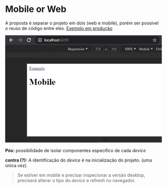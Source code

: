 # Mobile or Web

A proposta é separar o projeto em dois (web e mobile), porém ser possível o reuso de código entre eles. [Exemplo em produção](https://dziul.github.io/angular-mobile-or-web/)

[![preview](./src/assets/images/preview-d.gif)](https://dziul.github.io/angular-mobile-or-web/)

**Pós:** possibilidade de isolar componentes especifico de cada _device_

**contra (?):** A identificação do _device_ é na inicialização do projeto. (uma única vez).

> Se estiver em _mobile_ e precisar inspecionar a versão desktop, precisará alterar o tipo do _device_ e refresh no navegador.

<!--


# MobileOrWeb

This project was generated with [Angular CLI](https://github.com/angular/angular-cli) version 8.3.28.

## Development server

Run `ng serve` for a dev server. Navigate to `http://localhost:4200/`. The app will automatically reload if you change any of the source files.

## Code scaffolding

Run `ng generate component component-name` to generate a new component. You can also use `ng generate directive|pipe|service|class|guard|interface|enum|module`.

## Build

Run `ng build` to build the project. The build artifacts will be stored in the `dist/` directory. Use the `--prod` flag for a production build.

## Running unit tests

Run `ng test` to execute the unit tests via [Karma](https://karma-runner.github.io).

## Running end-to-end tests

Run `ng e2e` to execute the end-to-end tests via [Protractor](http://www.protractortest.org/).

## Further help

To get more help on the Angular CLI use `ng help` or go check out the [Angular CLI README](https://github.com/angular/angular-cli/blob/master/README.md). -->
